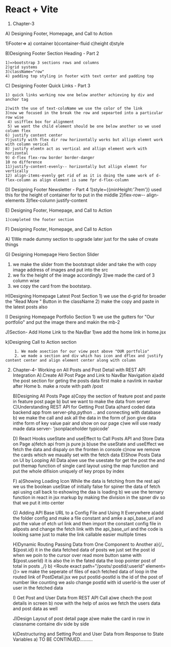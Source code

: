 # React + Vite

1. Chapter-3

A) Designing Footer, Homepage, and Call to Action

1)Footer=>
a) container
b)container-fluid
c)height
d)style

B)Designing Footer Section Heading - Part 2

    1)=>bootstrap 3 sections rows and columns
    2)grid systems
    3)className="row"
    4) padding top styling in footer with text center and padding top

C) Designing Footer Quick Links - Part 3

    1) quick links working now one below another achieving by div and anchor tag

    2)with the use of text-coloName we use the color of the link
    3)now we focused in the break the row and sepearted into a particular row wise
     4) usifflex box for alignment
     5) we want the child element should be one below another so we used column flex
    6) justify content center
    7)justify with flex dir row horizontally works but allign elemnt work with column verical
    8) justify elemtn act as vertical and allign element work with horizontal
    9) d-flex flex-row border border-danger
    10 no difference
    11)justify-content-evenly-- horizontally but allign elemnt for vertically
    12) align-items-evenly get rid of as it is doing the same work of d-flex-column as align element is same fpr d-flex-column

D) Designing Footer Newsletter - Part 4
1)style={{minHeight:'7rem'}}
used this for the height of container for to put in the middle
2)flex-row-- align-elements
3)flex-column justify-content

E) Designing Footer, Homepage, and Call to Action

    1)completed the footer section

F) Designing Footer, Homepage, and Call to Action

A)
1)We made dummy section to upgrade later just for the sake of create things

G) Designing Homepage Hero Section Slider

1. we make the slider from the bootstrapt slider and take the with copy image address of images and put into the src
2. we fix the height of the image accordingly
   3)we made the card of 3 column wise
3. we copy the card from the bootstarp.

H)Designing Homepage Latest Post Section 1) we use the d-grid for broader the "Read More " Button in the className 2) make the copy and paste in the latest posts also

I) Designing Homepage Portfolio Section 1) we use the gutters for "Our portfolio" and put the image there and makin the mb-2

J)Section- Add Home Link to the NavBar
1)we add the home link in home.jsx

k)Designing Call to Action section

        1. We made asection for our view post above "OUR portfolio"
        2. we made a section and div which has icon and dflex and justify content center and align element center along with column

2. Chapter-4- Working on All Posts and Post Detail with REST API Integration
   A).Create All Post Page and Link to NavBar Navigation
   a)add the post section for geting the posts data first make a navlink in navbar after Home
   b. make a route with path /post

   B)Designing All Posts Page
   a)Copy the section of feature post and paste in feature post page
   b) but we want to make the data from server
   C)Understanding REST API for Getting Post Data
   a)hard coded data backend app from server-php,python .. and connecting with database
   b) we make the call and ask all the data in the form of json give data inthe form of key value pair and show on our page
   c)we will use ready made data server- 'jsonplaceholder typicode'

   D) React Hooks useState and useEffect to Call Posts API and Store Data on Page
   a)fetch api from js pure js
   b)use the useState and useEffect we fetch the data and dispaly on the fronten in console
   c)now we remove the cards which we maually set with the fetch data
   E)Show Posts Data on UI by Looping All Data
   a)we use the usestate for get the post the and put themap function of single card layout using the map function and put the whole difision uniquely of key props by index

   F)
   a)Showing Loading Icon While the data is fetching from the rest api
   we us the boolean useStae of initially false for spiner the data of fetch api using call back to eshowing the daa is loading
   b) we use the ternary function in react in jsx markup by making the division in the spner div so that we put it into center

   G) Adding API Base URL to a Config File and Using It Everywhere
   a)add the folder config and make a file constant and amke a api_base_url and put the value of etch url link and then import the constant config file in allposts and change the fetch link with the api_base_url and the code is looking same just to make the link callable easier multiple times

   H)Dynamic Routing Passing Data from One Component to Another
   a){/_ ${post.id} it in the data fetched data of posts we just set the post id when we poin to the cursor over read more button same with ${post.userId} it is also the in the fated data the loop pointer post of total in posts _/}
   b) <Route exact path="/posts/:postId/:userId" element={<PostDetail/>}></Route>
   we make the seperate of files of each fetched data of loop in the routed link of PostDetail.jsx we put
   postId-postId is the id of the post of number like counting we aslo change postId with id
   userId-is the user of user in the fetched data

   I) Get Post and User Data from REST API Call
   a)we chech the post details in screen
   b) now with the help of axios we fetch the users data and post data as well

   J)Design Layout of post detail page
   a)we make the card in row in classname containe div side by side

   k)Destructuring and Setting Post and User Data from Response to State Variables
   a) TO BE CONTINUED..........

